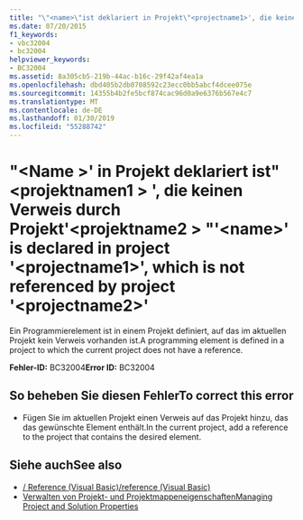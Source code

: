 ```yaml
---
title: "\"<name>\"ist deklariert in Projekt\"<projectname1>', die keinen Verweis durch Projekt'<projectname2>\""
ms.date: 07/20/2015
f1_keywords:
- vbc32004
- bc32004
helpviewer_keywords:
- BC32004
ms.assetid: 8a305cb5-219b-44ac-b16c-29f42af4ea1a
ms.openlocfilehash: dbd405b2db0708592c23ecc0bb5abcf4dcee075e
ms.sourcegitcommit: 14355b4b2fe5bcf874cac96d0a9e6376b567e4c7
ms.translationtype: MT
ms.contentlocale: de-DE
ms.lasthandoff: 01/30/2019
ms.locfileid: "55288742"
---
```

# <a name="name-is-declared-in-project-projectname1-which-is-not-referenced-by-project-projectname2"></a><span data-ttu-id="f8854-102">"\<Name >' in Projekt deklariert ist"\<projektnamen1 > ', die keinen Verweis durch Projekt'\<projektname2 > "</span><span class="sxs-lookup"><span data-stu-id="f8854-102">'\<name>' is declared in project '\<projectname1>', which is not referenced by project '\<projectname2>'</span></span>
<span data-ttu-id="f8854-103">Ein Programmierelement ist in einem Projekt definiert, auf das im aktuellen Projekt kein Verweis vorhanden ist.</span><span class="sxs-lookup"><span data-stu-id="f8854-103">A programming element is defined in a project to which the current project does not have a reference.</span></span>  
  
 <span data-ttu-id="f8854-104">**Fehler-ID:** BC32004</span><span class="sxs-lookup"><span data-stu-id="f8854-104">**Error ID:** BC32004</span></span>  
  
## <a name="to-correct-this-error"></a><span data-ttu-id="f8854-105">So beheben Sie diesen Fehler</span><span class="sxs-lookup"><span data-stu-id="f8854-105">To correct this error</span></span>  
  
-   <span data-ttu-id="f8854-106">Fügen Sie im aktuellen Projekt einen Verweis auf das Projekt hinzu, das das gewünschte Element enthält.</span><span class="sxs-lookup"><span data-stu-id="f8854-106">In the current project, add a reference to the project that contains the desired element.</span></span>  
  
## <a name="see-also"></a><span data-ttu-id="f8854-107">Siehe auch</span><span class="sxs-lookup"><span data-stu-id="f8854-107">See also</span></span>

- [<span data-ttu-id="f8854-108">/ Reference (Visual Basic)</span><span class="sxs-lookup"><span data-stu-id="f8854-108">/reference (Visual Basic)</span></span>](../../visual-basic/reference/command-line-compiler/reference.md)
- [<span data-ttu-id="f8854-109">Verwalten von Projekt- und Projektmappeneigenschaften</span><span class="sxs-lookup"><span data-stu-id="f8854-109">Managing Project and Solution Properties</span></span>](/visualstudio/ide/managing-project-and-solution-properties)
